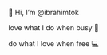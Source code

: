 👋 Hi, I’m @ibrahimtok

love what I do when busy :construction:

do what I love when free :computer:

<!---
ibrahimtok/ibrahimtok is a ✨ special ✨ repository because its `README.md` (this file) appears on your GitHub profile.
You can click the Preview link to take a look at your changes.
--->
